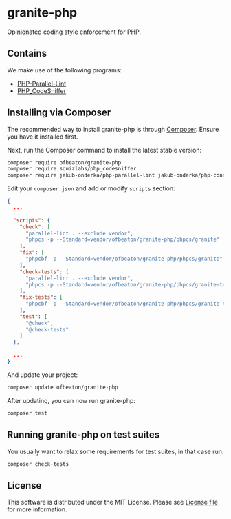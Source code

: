 # granite-php
Opinionated coding style enforcement for PHP.

## Contains
We make use of the following programs:
* [PHP-Parallel-Lint](https://github.com/JakubOnderka/PHP-Parallel-Lint)
* [PHP_CodeSniffer](https://github.com/squizlabs/PHP_CodeSniffer)

## Installing via Composer

The recommended way to install granite-php is through
[Composer](http://getcomposer.org). Ensure you have it installed first.

Next, run the Composer command to install the latest stable version:

```bash
composer require ofbeaton/granite-php
composer require squizlabs/php_codesniffer
composer require jakub-onderka/php-parallel-lint jakub-onderka/php-console-highlighter
```

Edit your `composer.json` and add or modify `scripts` section:

```json
{
  ...
  
  "scripts": {
    "check": [
      "parallel-lint . --exclude vendor",
      "phpcs -p --Standard=vendor/ofbeaton/granite-php/phpcs/granite"      
    ],
    "fix": [
      "phpcbf -p --Standard=vendor/ofbeaton/granite-php/phpcs/granite"
    ],
    "check-tests": [
      "parallel-lint . --exclude vendor",
      "phpcs -p --Standard=vendor/ofbeaton/granite-php/phpcs/granite-tests"      
    ],
    "fix-tests": [
      "phpcbf -p --Standard=vendor/ofbeaton/granite-php/phpcs/granite-tests"
    ],
    "test": [
      "@check",
      "@check-tests"
    ]
  },
  
  ...
}
```

And update your project:

```bash
composer update ofbeaton/granite-php
```

After updating, you can now run granite-php:

```bash
composer test
```

## Running granite-php on test suites

You usually want to relax some requirements for test suites, in that case run:

```bash
composer check-tests
```

## License

This software is distributed under the MIT License. Please see [License file](LICENSE) for more information.
